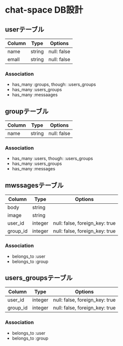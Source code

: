 # chat-space DB設計
## userテーブル
|Column|Type|Options|
|------|----|-------|
|name|string|null: false|
|emall|string|null: false|
### Association
- has_many :groups, though: :users_groups
- has_many :users_groups
- has_many :messaages

## groupテーブル
|Column|Type|Options|
|------|----|-------|
|name|string|null: false|
### Association
- has_many :users, though: :users_groups
- has_many :users_groups
- has_many :messages

## mwssagesテーブル
|Column|Type|Options|
|------|----|-------|
|body|string||
|image|string||
|user_id|integer|null: false, foreign_key: true|
|group_id|integer|null: false, foreign_key: true|
### Association
- belongs_to :user
- belongs_to :group

## users_groupsテーブル
|Column|Type|Options|
|------|----|-------|
|user_id|integer|null: false, foreign_key: true|
|group_id|integer|null: false, foreign_key: true|
### Association
- belongs_to :user
- belongs_to :group
